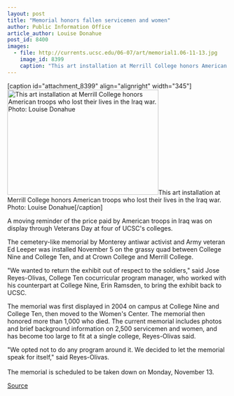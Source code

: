 ```yaml
---
layout: post
title: "Memorial honors fallen servicemen and women"
author: Public Information Office
article_author: Louise Donahue
post_id: 8400
images:
  - file: http://currents.ucsc.edu/06-07/art/memorial1.06-11-13.jpg
    image_id: 8399
    caption: "This art installation at Merrill College honors American troops who lost their lives in the Iraq war. Photo: Louise Donahue"
---
```


[caption id="attachment_8399" align="alignright" width="345"]<a href="http://dev-ucsc-news.pantheonsite.io/wp-content/uploads/2006/11/memorial1.06-11-13.jpg"><img class="size-full wp-image-8399" src="http://dev-ucsc-news.pantheonsite.io/wp-content/uploads/2006/11/memorial1.06-11-13.jpg" alt="This art installation at Merrill College honors American troops who lost their lives in the Iraq war. Photo: Louise Donahue" width="345" height="240" /></a>This art installation at Merrill College honors American troops who lost their lives in the Iraq war. Photo: Louise Donahue[/caption]
<a name="content" id="content"></a>
<p>
  A moving reminder of the price paid by American troops in Iraq was on display through Veterans Day at four of UCSC's colleges.
</p>
<p>
  The cemetery-like memorial by Monterey antiwar activist and Army veteran Ed Leeper was installed November 5 on the grassy quad between College Nine and College Ten, and at Crown College and Merrill College.
</p>
<p>
  "We wanted to return the exhibit out of respect to the soldiers," said Jose Reyes-Olivas, College Ten cocurricular program manager, who worked with his counterpart at College Nine, Erin Ramsden, to bring the exhibit back to UCSC.
</p>
<p>
  The memorial was first displayed in 2004 on campus at College Nine and College Ten, then moved to the Women's Center. The memorial then honored more than 1,000 who died. The current memorial includes photos and brief background information on 2,500 servicemen and women, and has become too large to fit at a single college, Reyes-Olivas said.
</p>
<p>
  "We opted not to do any program around it. We decided to let the memorial speak for itself," said Reyes-Olivas.<br>
  <br>
  The memorial is scheduled to be taken down on Monday, November 13.
</p>
<p><a href="http://www1.ucsc.edu/currents/06-07/11-13/memorial.asp" title="Permalink to memorial">Source</a></p>

